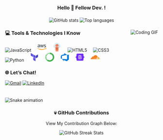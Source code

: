 <h3 align="center">Hello 👋 Fellow Dev. !</h3>

###

<div align="center">
  <img src="https://github-readme-stats.vercel.app/api?username=r0han01&hide_title=false&hide_rank=false&show_icons=true&include_all_commits=true&count_private=true&disable_animations=false&theme=dark&locale=en&hide_border=false" height="150" alt="GitHub stats" />
  <img src="https://github-readme-stats.vercel.app/api/top-langs?username=r0han01&locale=en&hide_title=false&layout=compact&card_width=320&langs_count=5&theme=dark&hide_border=false" height="150" alt="Top languages" />
</div>

###

<img align="right" height="150" src="https://github.com/user-attachments/assets/4707754a-c8c2-40f2-8d3d-edd171e2500f" alt="Coding GIF" />

<div align="left">
  <h3>💻 Tools & Technologies I Know </h3>
  <img src="https://cdn.jsdelivr.net/gh/devicons/devicon/icons/javascript/javascript-original.svg" height="30" alt="JavaScript" />
  <img width="12" />
  <img src="https://github.com/devicons/devicon/blob/v2.16.0/icons/amazonwebservices/amazonwebservices-original-wordmark.svg" height="30" alt="AWS" />
  <img width="12" />
  <img src="https://github.com/devicons/devicon/blob/v2.16.0/icons/argocd/argocd-original.svg" height="30" alt="ArgoCD" />
  <img width="12" />
  <img src="https://cdn.jsdelivr.net/gh/devicons/devicon/icons/html5/html5-original.svg" height="30" alt="HTML5" />
  <img width="12" />
  <img src="https://cdn.jsdelivr.net/gh/devicons/devicon/icons/css3/css3-original.svg" height="30" alt="CSS3" />
  <img width="12" />
  <img src="https://cdn.jsdelivr.net/gh/devicons/devicon/icons/python/python-original.svg" height="30" alt="Python" />
  <img width="12" />
  <img src="https://github.com/devicons/devicon/blob/v2.16.0/icons/terraform/terraform-original.svg" height="30" alt="Terraform" />
  <img width="12" />
  <img src="https://github.com/devicons/devicon/blob/v2.16.0/icons/anaconda/anaconda-original.svg" height="30" alt="Anaconda" />
  <img width="12" />
  <img src="https://github.com/devicons/devicon/blob/v2.16.0/icons/azuredevops/azuredevops-plain.svg" height="30" alt="Devops" />
  <img width="12" />
  <img src="https://github.com/devicons/devicon/blob/v2.16.0/icons/bootstrap/bootstrap-plain.svg" height="30" alt="Bootstrap" />
  <img width="12" />
  <img src="https://github.com/devicons/devicon/blob/v2.16.0/icons/cloudflare/cloudflare-original.svg" height="30" alt="CloudFare" />
</div>

###

<div align="left">
  <h3>🌐 Let’s Chat! </h3>
  <a href="mailto:hello@rkatkam.com"><img src="https://github.com/user-attachments/assets/22d8249f-18b5-4581-9302-73f6b2db5b6b" height="35" alt="Gmail" /></a>
  <a> </a>
  <a href="https://www.linkedin.com/in/rohan-kumar-562404307"><img src="https://github.com/user-attachments/assets/74d57349-52a6-41bb-8dbb-66ba69ea4a1b" height="35" alt="LinkedIn" /></a>
</div>



###

<br clear="both">

<img src="https://raw.githubusercontent.com/r0han01/r0han01/output/snake.svg" alt="Snake animation" />

###

<div align="center">
  <h3>💀 GitHub Contributions</h3>
  <p>View My Contribution Graph Below:</p>
  <img src="https://github-readme-streak-stats.herokuapp.com?user=r0han01&theme=dark&hide_border=false" alt="GitHub Streak Stats" />
</div>
